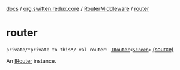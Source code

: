 [docs](../../index.md) / [org.swiften.redux.core](../index.md) / [RouterMiddleware](index.md) / [router](./router.md)

# router

`private/*private to this*/ val router: `[`IRouter`](../-i-router/index.md)`<`[`Screen`](index.md#Screen)`>` [(source)](https://github.com/protoman92/KotlinRedux/tree/master/common\common-core\src\main\kotlin/org/swiften/redux/core/RouterMiddleware.kt#L19)

An [IRouter](../-i-router/index.md) instance.

